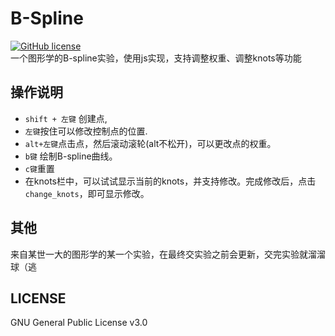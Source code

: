 B-Spline
===========================
[![GitHub license](https://img.shields.io/github/license/aimerforreimu/AUXPI.svg)](https://github.com/aimerforreimu/AUXPI)  
一个图形学的B-spline实验，使用js实现，支持调整权重、调整knots等功能
## 操作说明
* `shift + 左键` 创建点,
* `左键`按住可以修改控制点的位置.
* `alt+左键`点击点，然后滚动滚轮(alt不松开)，可以更改点的权重。
* `b键` 绘制B-spline曲线。
* `c键`重置
* 在knots栏中，可以试试显示当前的knots，并支持修改。完成修改后，点击`change_knots`，即可显示修改。

## 其他
来自某世一大的图形学的某一个实验，在最终交实验之前会更新，交完实验就溜溜球（逃

## LICENSE

GNU General Public License v3.0
